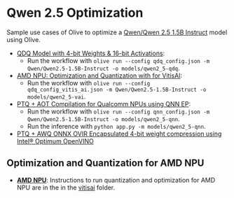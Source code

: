 # Qwen 2.5 Optimization

Sample use cases of Olive to optimize a [Qwen/Qwen 2.5 1.5B Instruct](https://huggingface.co/Qwen/Qwen2.5-1.5B-Instruct) model using Olive.

- [QDQ Model with 4-bit Weights & 16-bit Activations](../phi3_5/README.md):
  - Run the workflow with `olive run --config qdq_config.json -m Qwen/Qwen2.5-1.5B-Instruct -o models/qwen2_5-qdq`.
- [AMD NPU: Optimization and Quantization with for VitisAI](../phi3_5/README.md):
  - Run the workflow with `olive run --config qdq_config_vitis_ai.json -m Qwen/Qwen2.5-1.5B-Instruct -o models/qwen2_5-vai`.
- [PTQ + AOT Compilation for Qualcomm NPUs using QNN EP](../phi3_5/README.md):
  - Run the workflow with `olive run --config qnn_config.json -m Qwen/Qwen2.5-1.5B-Instruct -o models/qwen2_5-qnn`.
  - Run the inference with `python app.py -m models/qwen2_5-qnn`.
- [PTQ + AWQ ONNX OVIR Encapsulated 4-bit weight compression using Intel® Optimum OpenVINO](./openvino/)

## **Optimization and Quantization for AMD NPU**

- [**AMD NPU**](./vitisai/): Instructions to run quantization and optimization for AMD NPU are in the in the [vitisai](./vitisai/) folder.
